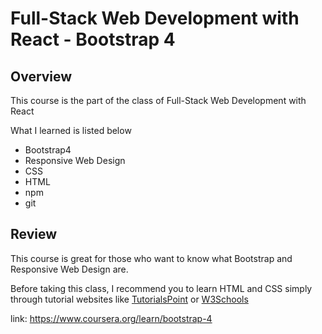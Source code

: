 # Full-Stack Web Development with React - Bootstrap 4

## Overview

This course is the part of the class of Full-Stack Web Development with React 

What I learned is listed below

* Bootstrap4
* Responsive Web Design
* CSS
* HTML
* npm
* git

## Review

This course is great for those who want to know what Bootstrap and Responsive Web Design are.

Before taking this class, I recommend you to learn HTML and CSS simply through tutorial websites like [TutorialsPoint](https://www.tutorialspoint.com/html/index.htm)
or [W3Schools](https://www.w3schools.com/html/)

link: https://www.coursera.org/learn/bootstrap-4